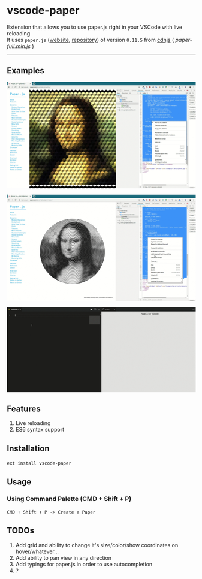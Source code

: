 # vscode-paper

Extension that allows you to use paper.js right in your VSCode with live reloading  
It uses `paper.js` ([website](http://paperjs.org/), [repository](https://github.com/paperjs/paper.js)) of version `0.11.5` from [cdnjs](https://cdnjs.com/libraries/paper.js/0.11.5) ( *paper-full.min.js* )  

---

## Examples

![Example 1](readme-resources/vscode-paper1.gif)

![Example 2](readme-resources/vscode-paper2.gif)

![Example 3](readme-resources/vscode-paper3.gif)

## Features

1. Live reloading
2. ES6 syntax support

## Installation

`ext install vscode-paper`

## Usage

### Using Command Palette (CMD + Shift + P)

`CMD + Shift + P -> Create a Paper`

## TODOs

1. Add grid and ability to change it's size/color/show coordinates on hover/whatever...
2. Add ability to pan view in any direction
3. Add typings for paper.js in order to use autocompletion
4. ?